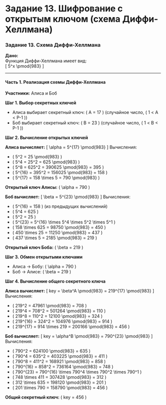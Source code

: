 # Задание 13. Шифрование с открытым ключом (схема Диффи-Хеллмана)

### **Задание 13. Схема Диффи-Хеллмана**

**Дано:**  
Функция Диффи-Хеллмана имеет вид:  
\[
5^x \pmod{983}
\]  

---

#### **Часть 1. Реализация схемы Диффи-Хеллмана**

**Участники:** Алиса и Боб

**Шаг 1. Выбор секретных ключей**
- Алиса выбирает секретный ключ: \( A = 17 \) (случайное число, \( 1 < A < P-1 \))
- Боб выбирает секретный ключ: \( B = 23 \) (случайное число, \( 1 < B < P-1 \))

**Шаг 2. Вычисление открытых ключей**

**Алиса вычисляет:**
\[
\alpha = 5^{17} \pmod{983}
\]
Вычисления:
- \( 5^2 = 25 \pmod{983} \)
- \( 5^4 = 25^2 = 625 \pmod{983} \)
- \( 5^8 = 625^2 = 390625 \pmod{983} = 395 \)
- \( 5^{16} = 395^2 = 156025 \pmod{983} = 158 \)
- \( 5^{17} = 158 \times 5 = 790 \pmod{983} \)

**Открытый ключ Алисы:** \( \alpha = 790 \)

**Боб вычисляет:**
\[
\beta = 5^{23} \pmod{983}
\]
Вычисления:
- \( 5^{16} = 158 \) (из предыдущих вычислений)
- \( 5^4 = 625 \)
- \( 5^2 = 25 \)
- \( 5^{23} = 5^{16} \times 5^4 \times 5^2 \times 5^1 \)
- \( 158 \times 625 = 98750 \pmod{983} = 450 \)
- \( 450 \times 25 = 11250 \pmod{983} = 437 \)
- \( 437 \times 5 = 2185 \pmod{983} = 219 \)

**Открытый ключ Боба:** \( \beta = 219 \)

**Шаг 3. Обмен открытыми ключами**
- Алиса → Бобу: \( \alpha = 790 \)
- Боб → Алисе: \( \beta = 219 \)

**Шаг 4. Вычисление общего секретного ключа**

**Алиса вычисляет:**
\[
key = \beta^A \pmod{983} = 219^{17} \pmod{983}
\]
Вычисления:
- \( 219^2 = 47961 \pmod{983} = 708 \)
- \( 219^4 = 708^2 = 501264 \pmod{983} = 110 \)
- \( 219^8 = 110^2 = 12100 \pmod{983} = 324 \)
- \( 219^{16} = 324^2 = 104976 \pmod{983} = 914 \)
- \( 219^{17} = 914 \times 219 = 200166 \pmod{983} = 456 \)

**Боб вычисляет:**
\[
key = \alpha^B \pmod{983} = 790^{23} \pmod{983}
\]
Вычисления:
- \( 790^2 = 624100 \pmod{983} = 635 \)
- \( 790^4 = 635^2 = 403225 \pmod{983} = 411 \)
- \( 790^8 = 411^2 = 168921 \pmod{983} = 858 \)
- \( 790^{16} = 858^2 = 736164 \pmod{983} = 748 \)
- \( 790^{23} = 790^{16} \times 790^4 \times 790^2 \times 790^1 \)
- \( 748 \times 411 = 307428 \pmod{983} = 312 \)
- \( 312 \times 635 = 198120 \pmod{983} = 201 \)
- \( 201 \times 790 = 158790 \pmod{983} = 456 \)

**Общий секретный ключ:** \( key = 456 \)
